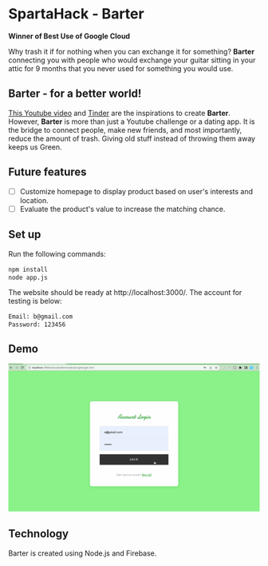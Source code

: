 # SpartaHack - Barter

**Winner of Best Use of Google Cloud**

Why trash it if for nothing when you can exchange it for something? **Barter** connecting you with people who would exchange your guitar sitting in your attic for 9 months that you never used for something you would use.

## Barter - for a better world!

[This Youtube video](https://www.youtube.com/watch?v=Gxb3L8d0UtY) and [Tinder](https://tinder.com) are the inspirations to create **Barter**. However, **Barter** is more than just a Youtube challenge or a dating app. It is the bridge to connect people, make new friends, and most importantly, reduce the amount of trash. Giving old stuff instead of throwing them away keeps us Green.

## Future features

- [ ] Customize homepage to display product based on user's interests and location.
- [ ] Evaluate the product's value to increase the matching chance.

## Set up

Run the following commands:

```
npm install
node app.js
```

The website should be ready at http://localhost:3000/. The account for testing is below:

```
Email: b@gmail.com
Password: 123456
```

## Demo
![](demo.gif)

## Technology

Barter is created using Node.js and Firebase.

